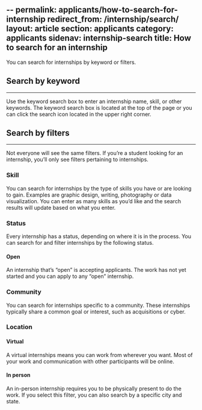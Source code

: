 --
permalink: applicants/how-to-search-for-internship
redirect_from: /internship/search/
layout: article
section: applicants
category: applicants
sidenav: internship-search
title: How to search for an internship
---

You can search for internships by keyword or filters.

## Search by keyword
<hr />

Use the keyword search box to enter an internship name, skill, or other keywords. The keyword search box is located at the top of the page or you can click the search icon located in the upper right corner.

## Search by filters
<hr />
Not everyone will see the same filters. If you’re a student looking for an internship, you’ll only see filters pertaining to internships.

### Skill

You can search for internships by the type of skills you have or are looking to gain. Examples are graphic design, writing, photography or data visualization. You can enter as many skills as you’d like and the search results will update based on what you enter.

### Status

Every internship has a status, depending on where it is in the process. You can search for and filter internships by the following status.

#### Open

An internship that’s “open” is accepting applicants. The work has not yet started and you can apply to any “open” internship.

### Community

You can search for internships specific to a community. These internships typically share a common goal or interest, such as acquisitions or cyber.


### Location

#### Virtual

A virtual internships means you can work from wherever you want. Most of your work and communication with other participants will be online.

#### In person

An in-person internship requires you to be physically present to do the work. If you select this filter, you can also search by a specific city and state.
